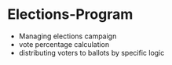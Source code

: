 # Elections-Program

- Managing elections campaign 
- vote percentage calculation 
- distributing voters to ballots by specific logic

